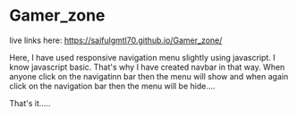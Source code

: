 # Gamer_zone

live links here: https://saifulgmtl70.github.io/Gamer_zone/

Here, I have used responsive navigation menu slightly using javascript. I know javascript basic. That's why I have created navbar in that way. 
When anyone click on the navigatinn bar then the menu will show and when again click on the navigation bar then the menu will be hide....

That's it.....

